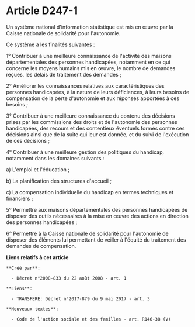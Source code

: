 # Article D247-1

Un système national d'information statistique est mis en œuvre par la Caisse nationale de solidarité pour l'autonomie. 

Ce système a les finalités suivantes : 

1° Contribuer à une meilleure connaissance de l'activité des maisons départementales des personnes handicapées, notamment en
ce qui concerne les moyens humains mis en œuvre, le nombre de demandes reçues, les délais de traitement des demandes ; 

2° Améliorer les connaissances relatives aux caractéristiques des personnes handicapées, à la nature de leurs déficiences, à
leurs besoins de compensation de la perte d'autonomie et aux réponses apportées à ces besoins ; 

3° Contribuer à une meilleure connaissance du contenu des décisions prises par les commissions des droits et de l'autonomie
des personnes handicapées, des recours et des contentieux éventuels formés contre ces décisions ainsi que de la suite qui
leur est donnée, et du suivi de l'exécution de ces décisions ; 

4° Contribuer à une meilleure gestion des politiques du handicap, notamment dans les domaines suivants : 

a) L'emploi et l'éducation ; 

b) La planification des structures d'accueil ; 

c) La compensation individuelle du handicap en termes techniques et financiers ; 

5° Permettre aux maisons départementales des personnes handicapées de disposer des outils nécessaires à la mise en œuvre des
actions en direction des personnes handicapées ; 

6° Permettre à la Caisse nationale de solidarité pour l'autonomie de disposer des éléments lui permettant de veiller à
l'équité du traitement des demandes de compensation.

**Liens relatifs à cet article**

	**Créé par**:

	  - Décret n°2008-833 du 22 août 2008 - art. 1

	**Liens**:

	  - TRANSFERE: Décret n°2017-879 du 9 mai 2017 - art. 3

	**Nouveaux textes**:

	  - Code de l'action sociale et des familles - art. R146-38 (V)
